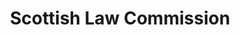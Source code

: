 ---
schema: default
title: Scottish Law Commission
description: Non-departmental public body. Part of Scottish Government
logo: ''
type:
- Non-Departmental Public Body
portal_url: ''
org_url: http://www.scotlawcom.gov.uk
twitter_handle: 
wikidata_qid: Q7437840
wdtk_id: scottish_law_commission
---